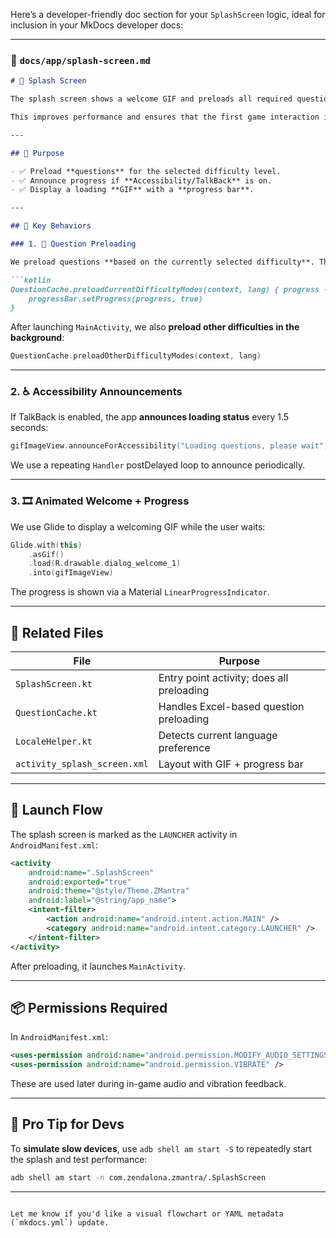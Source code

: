 Here’s a developer-friendly doc section for your `SplashScreen` logic, ideal for inclusion in your MkDocs developer docs:

---

### 📁 `docs/app/splash-screen.md`

````md
# 🚀 Splash Screen

The splash screen shows a welcome GIF and preloads all required questions before opening the main UI.

This improves performance and ensures that the first game interaction is instant, even with accessibility features.

---

## 🎯 Purpose

- ✅ Preload **questions** for the selected difficulty level.
- ✅ Announce progress if **Accessibility/TalkBack** is on.
- ✅ Display a loading **GIF** with a **progress bar**.

---

## 🧪 Key Behaviors

### 1. 🧠 Question Preloading

We preload questions **based on the currently selected difficulty**. This ensures no lag when users start playing.

```kotlin
QuestionCache.preloadCurrentDifficultyModes(context, lang) { progress ->
    progressBar.setProgress(progress, true)
}
````

After launching `MainActivity`, we also **preload other difficulties in the background**:

```kotlin
QuestionCache.preloadOtherDifficultyModes(context, lang)
```

---

### 2. ♿ Accessibility Announcements

If TalkBack is enabled, the app **announces loading status** every 1.5 seconds:

```kotlin
gifImageView.announceForAccessibility("Loading questions, please wait")
```

We use a repeating `Handler` postDelayed loop to announce periodically.

---

### 3. 🎞️ Animated Welcome + Progress

We use Glide to display a welcoming GIF while the user waits:

```kotlin
Glide.with(this)
    .asGif()
    .load(R.drawable.dialog_welcome_1)
    .into(gifImageView)
```

The progress is shown via a Material `LinearProgressIndicator`.

---

## 🧩 Related Files

| File                         | Purpose                                   |
| ---------------------------- | ----------------------------------------- |
| `SplashScreen.kt`            | Entry point activity; does all preloading |
| `QuestionCache.kt`           | Handles Excel-based question preloading   |
| `LocaleHelper.kt`            | Detects current language preference       |
| `activity_splash_screen.xml` | Layout with GIF + progress bar            |

---

## 🏁 Launch Flow

The splash screen is marked as the `LAUNCHER` activity in `AndroidManifest.xml`:

```xml
<activity
    android:name=".SplashScreen"
    android:exported="true"
    android:theme="@style/Theme.ZMantra"
    android:label="@string/app_name">
    <intent-filter>
        <action android:name="android.intent.action.MAIN" />
        <category android:name="android.intent.category.LAUNCHER" />
    </intent-filter>
</activity>
```

After preloading, it launches `MainActivity`.

---

## 📦 Permissions Required

In `AndroidManifest.xml`:

```xml
<uses-permission android:name="android.permission.MODIFY_AUDIO_SETTINGS" />
<uses-permission android:name="android.permission.VIBRATE" />
```

These are used later during in-game audio and vibration feedback.

---

## 🧠 Pro Tip for Devs

To **simulate slow devices**, use `adb shell am start -S` to repeatedly start the splash and test performance:

```bash
adb shell am start -n com.zendalona.zmantra/.SplashScreen
```

---

```

Let me know if you'd like a visual flowchart or YAML metadata (`mkdocs.yml`) update.
```

